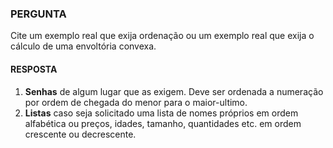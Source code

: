 ### PERGUNTA

Cite um exemplo real que exija ordenação ou um exemplo real que exija o cálculo de uma envoltória convexa.

#### RESPOSTA

1. **Senhas** de algum lugar que as exigem. Deve ser ordenada a numeração por ordem de chegada do menor para o maior-ultimo.
1. **Listas** caso seja solicitado uma lista de nomes próprios em ordem alfabética ou preços, idades, tamanho, quantidades etc. em ordem crescente ou decrescente.
